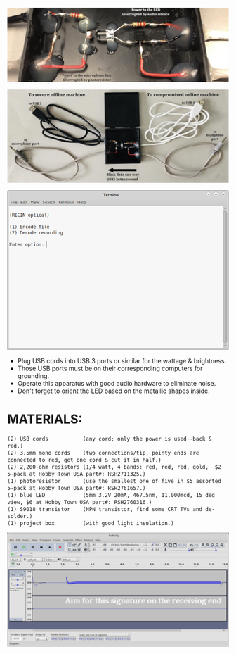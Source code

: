 <p align="center">
  <img src="https://github.com/compromise-evident/RICINoptic/blob/main/Close-up.jpeg">
</p>

<p align="center">
  <img src="https://github.com/compromise-evident/RICINoptic/blob/main/Materials.jpeg">
</p>

<p align="center">
  <img src="https://github.com/compromise-evident/RICINoptic/blob/main/Terminal.png">
</p>


* Plug USB cords into USB 3 ports or similar for the wattage & brightness.
* Those USB ports must be on their corresponding computers for grounding.
* Operate this apparatus with good audio hardware to eliminate noise.
* Don't forget to orient the LED based on the metallic shapes inside.

# MATERIALS:
```text
(2) USB cords           (any cord; only the power is used--back & red.)
(2) 3.5mm mono cords    (two connections/tip, pointy ends are connected to red, get one cord & cut it in half.)
(2) 2,200-ohm resistors (1/4 watt, 4 bands: red, red, red, gold,  $2 5-pack at Hobby Town USA part#: RSH2711325.)
(1) photoresistor       (use the smallest one of five in $5 assorted 5-pack at Hobby Town USA part#: RSH2761657.)
(1) blue LED            (5mm 3.2V 20mA, 467.5nm, 11,000mcd, 15 deg view, $6 at Hobby Town USA part#: RSH2760316.)
(1) S9018 transistor    (NPN transistor, find some CRT TVs and de-solder.)
(1) project box         (with good light insulation.)
```


<p align="center">
  <img src="https://github.com/compromise-evident/RICINoptic/blob/main/Waveform.png">
</p>
